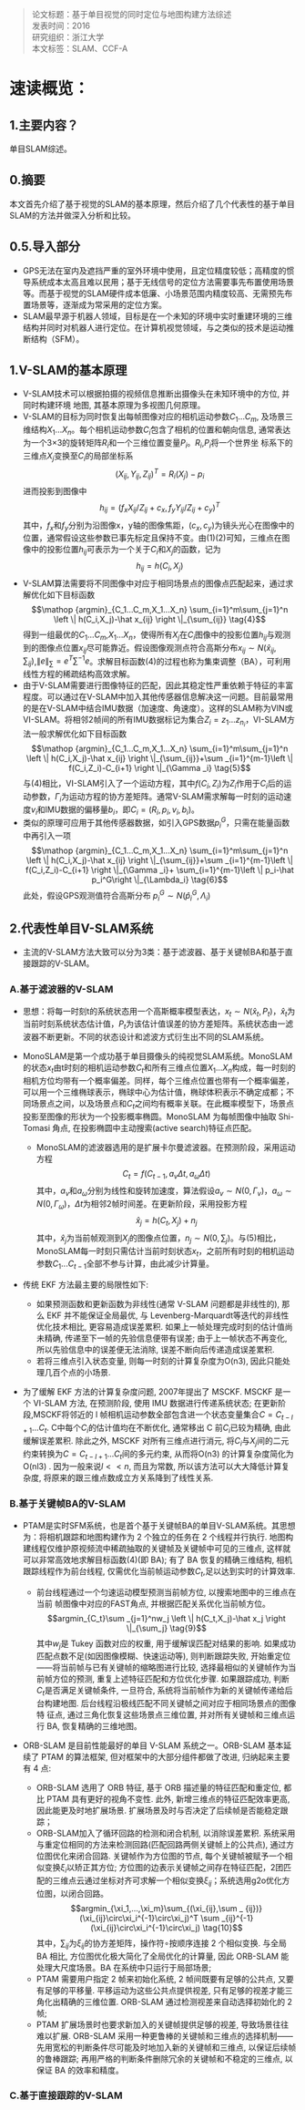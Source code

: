 >论文标题：基于单目视觉的同时定位与地图构建方法综述  
发表时间：2016  
研究组织：浙江大学  
本文标签：SLAM、CCF-A  


# 速读概览：
## 1.主要内容？ 
单目SLAM综述。


## 0.摘要
本文首先介绍了基于视觉的SLAM的基本原理，然后介绍了几个代表性的基于单目SLAM的方法并做深入分析和比较。


## 0.5.导入部分
* GPS无法在室内及遮挡严重的室外环境中使用，且定位精度较低；高精度的惯导系统成本太高且难以民用；基于无线信号的定位方法需要事先布置使用场景等。而基于视觉的SLAM硬件成本低廉、小场景范围内精度较高、无需预先布置场景等，逐渐成为常采用的定位方案。
* SLAM最早源于机器人领域，目标是在一个未知的环境中实时重建环境的三维结构并同时对机器人进行定位。在计算机视觉领域，与之类似的技术是运动推断结构（SFM）。


## 1.V-SLAM的基本原理
* V-SLAM技术可以根据拍摄的视频信息推断出摄像头在未知环境中的方位, 并同时构建环境 地图, 其基本原理为多视图几何原理。
* V-SLAM的目标为同时恢复出每帧图像对应的相机运动参数$C_1...C_m$, 及场景三维结构$X_1...X_n$。每个相机运动参数$C_i$包含了相机的位置和朝向信息, 通常表达为一个3×3的旋转矩阵$R_i$和一个三维位置变量$P_i$。$R_i$,$P_i$将一个世界坐
标系下的三维点$X_j$变换至$C_i$的局部坐标系
$$(X_{ij},Y_{ij},Z_{ij})^T = R_i(X_j)-p_i \tag{1}$$
进而投影到图像中
$$h_{ij} = (f_xX_{ij}/Z_{ij}+c_x,f_yY_{ij}/Z_{ij}+c_y)^T \tag{2}$$
其中，$f_x$和$f_y$分别为沿图像x，y轴的图像焦距，$(c_x,c_y)$为镜头光心在图像中的位置，通常假设这些参数已事先标定且保持不变。由(1)(2)可知，三维点在图像中的投影位置$h_{ij}$可表示为一个关于$C_i$和$X_j$的函数，记为
$$h_{ij} = h(C_i,X_j) \tag{3}$$
* V-SLAM算法需要将不同图像中对应于相同场景点的图像点匹配起来，通过求解优化如下目标函数
$$\mathop {argmin}_{C_1...C_m,X_1...X_n} \sum_{i=1}^m\sum_{j=1}^n \left \| h(C_i,X_j)-\hat x_{ij} \right \|_{\sum_{ij}} \tag{4}$$
得到一组最优的$C_1...C_m$,$X_1...X_n$，使得所有$X_j$在$C_i$图像中的投影位置$h_{ij}$与观测到的图像点位置$x_{ij}$尽可能靠近。假设图像观测点符合高斯分布$x_{ij}\sim N(\hat x_{ij},\sum_{ij})$,$\left \| e \right \|_{\sum} = e^T\sum ^{-1}e$。求解目标函数(4)的过程也称为集束调整（BA），可利用线性方程的稀疏结构高效求解。
* 由于V-SLAM需要进行图像特征的匹配，因此其稳定性严重依赖于特征的丰富程度。可以通过在V-SLAM中加入其他传感器信息解决这一问题。目前最常用的是在V-SLAM中结合IMU数据（加速度、角速度）。这样的SLAM称为VIN或VI-SLAM。将相邻2帧间的所有IMU数据标记为集合$Z_i = {z_1...z_{n_i}}$，VI-SLAM方法一般求解优化如下目标函数
$$\mathop {argmin}_{C_1...C_m,X_1...X_n} \sum_{i=1}^m\sum_{j=1}^n \left \| h(C_i,X_j)-\hat x_{ij} \right \|_{\sum_{ij}}+\sum _{i=1}^{m-1}\left \| f(C_i,Z_i)-C_{i+1} \right \|_{\Gamma _i} \tag{5}$$
与(4)相比，VI-SLAM引入了一个运动方程，其中$f(C_i,Z_i)$为$Z_i$作用于$C_i$后的运动参数，$\Gamma _i$为运动方程的协方差矩阵。通常V-SLAM需求解每一时刻的运动速度$v_i$和IMU数据的偏移量$b_i$，即$C_i = (R_i,p_i,v_i,b_i)$。
* 类似的原理可应用于其他传感器数据，如引入GPS数据$p_i^G$，只需在能量函数中再引入一项
$$\mathop {argmin}_{C_1...C_m,X_1...X_n} \sum_{i=1}^m\sum_{j=1}^n \left \| h(C_i,X_j)-\hat x_{ij} \right \|_{\sum_{ij}}+\sum _{i=1}^{m-1}\left \| f(C_i,Z_i)-C_{i+1} \right \|_{\Gamma _i}+ \sum_{i=1}^{m-1}\left \| p_i-\hat p_i^G\right \|_{\Lambda_i} \tag{6}$$
此处，假设GPS观测值符合高斯分布
$p_i^G \sim N(\hat p_i^G,\Lambda_i)$

## 2.代表性单目V-SLAM系统
* 主流的V-SLAM方法大致可以分为3类：基于滤波器、基于关键帧BA和基于直接跟踪的V-SLAM。
### A.基于滤波器的V-SLAM
* 思想：将每一时刻t的系统状态用一个高斯概率模型表达，$x_t\sim N(\hat x_t ,P_t)$，$\hat x_t$为当前时刻系统状态估计值，$P_t$为该估计值误差的协方差矩阵。系统状态由一滤波器不断更新。不同的状态设计和滤波方式衍生出不同的SLAM系统。
* MonoSLAM是第一个成功基于单目摄像头的纯视觉SLAM系统。MonoSLAM的状态$x_t$由t时刻的相机运动参数$C_t$和所有三维点位置$X_1...X_n$构成，每一时刻的相机方位均带有一个概率偏差。同样，每个三维点位置也带有一个概率偏差，可以用一个三维椭球表示，椭球中心为估计值，椭球体积表示不确定成都；不同场景点之间，以及场景点和$C_t$之间均有概率关联。在此概率模型下，场景点投影至图像的形状为一个投影概率椭圆。MonoSLAM 为每帧图像中抽取 Shi-Tomasi 角点, 在投影椭圆中主动搜索(active search)特征点匹配。
  * MonoSLAM的滤波器选用的是扩展卡尔曼滤波器。在预测阶段，采用运动方程
$$C_t = f(C_{t-1},a_v\Delta t,a_\omega \Delta t) \tag{7}$$
其中，$a_v$和$a_\omega$分别为线性和旋转加速度，算法假设$a_v \sim N(0,\Gamma _v)$，$a_\omega \sim N(0,\Gamma_\omega)$，$\Delta t$为相邻2帧时间差。在更新阶段，采用投影方程
$$\hat x_j = h(C_t,X_j)+n_j \tag{8}$$
其中，$\hat x_j$为当前帧观测到$X_j$的图像点位置，$n_j \sim N(0,\sum_j)$。与(5)相比，MonoSLAM每一时刻只需估计当前时刻状态$x_t$，之前所有时刻的相机运动参数${C_1...C_{t-1}}$全部不参与计算，由此减少计算量。

* 传统 EKF 方法最主要的局限性如下:
  * 如果预测函数和更新函数为非线性(通常 V-SLAM 问题都是非线性的), 那么 EKF 并不能保证全局最优, 与 Levenberg-Marquardt等迭代的非线性优化技术相比, 更容易造成误差累积. 如果上一帧处理完成时刻的估计值尚未精确, 传递至下一帧的先验信息便带有误差; 由于上一帧状态不再变化, 所以先验信息中的误差便无法消除, 误差不断向后传递造成误差累积.
  * 若将三维点引入状态变量, 则每一时刻的计算复杂度为O(n3), 因此只能处理几百个点的小场景.
* 为了缓解 EKF 方法的计算复杂度问题, 2007年提出了 MSCKF. MSCKF 是一个 VI-SLAM 方法, 在预测阶段, 使用 IMU 数据进行传递系统状态; 在更新阶段,MSCKF将邻近的 l 帧相机运动参数全部包含进一个状态变量集合$C={C_{t-l+1}...C_t}$. C中每个$C_i$的估计值均在不断优化, 通常移出 C 前$C_i$已较为精确, 由此缓解误差累积. 除此之外, MSCKF 对所有三维点进行消元, 将$C_i$与$X_j$间的二元约束转换为$C={C_{t-l+1}...C_t}$间的多元约束, 从而将O(n3) 的计算复杂度简化为 O(nl3) . 因为一般来说$l<<n$, 而且为常数, 所以该方法可以大大降低计算复杂度, 将原来的跟三维点数成立方关系降到了线性关系.

### B.基于关键帧BA的V-SLAM
* PTAM是实时SFM系统，也是首个基于关键帧BA的单目V-SLAM系统。其思想为：将相机跟踪和地图构建作为 2 个独立的任务在 2 个线程并行执行. 地图构建线程仅维护原视频流中稀疏抽取的关键帧及关键帧中可见的三维点, 这样就可以非常高效地求解目标函数(4)(即 BA); 有了 BA 恢复的精确三维结构, 相机跟踪线程作为前台线程, 仅需优化当前帧运动参数$C_t$,足以达到实时的计算效率.
  * 前台线程通过一个匀速运动模型预测当前帧方位, 以搜索地图中的三维点在当前 帧图像中对应的FAST角点, 并根据匹配关系优化当前帧方位。
  $$argmin_{C_t}\sum _{j=1}^nw_j \left \| h(C_t,X_j)-\hat x_j \right \|_{\sum_j} \tag{9}$$
  其中$w_j$是 Tukey 函数对应的权重, 用于缓解误匹配对结果的影响. 如果成功匹配点数不足(如因图像模糊、快速运动等), 则判断跟踪失败, 开始重定位——将当前帧与已有关键帧的缩略图进行比较, 选择最相似的关键帧作为当前帧方位的预测, 重复上述特征匹配和方位优化步骤. 如果跟踪成功, 判断$C_t$是否满足关键帧条件, 一旦符合, 系统将当前帧作为新的关键帧传递给后台构建地图. 后台线程沿极线匹配不同关键帧之间对应于相同场景点的图像特 征点, 通过三角化恢复这些场景点三维位置, 并对所有关键帧和三维点运行 BA, 恢复精确的三维地图。

* ORB-SLAM 是目前性能最好的单目 V-SLAM 系统之一。ORB-SLAM 基本延续了 PTAM 的算法框架, 但对框架中的大部分组件都做了改进, 归纳起来主要有 4 点:   
  * ORB-SLAM 选用了 ORB 特征, 基于 ORB 描述量的特征匹配和重定位, 都比 PTAM 具有更好的视角不变性. 此外, 新增三维点的特征匹配效率更高, 因此能更及时地扩展场景. 扩展场景及时与否决定了后续帧是否能稳定跟踪；
  * ORB-SLAM加入了循环回路的检测和闭合机制, 以消除误差累积. 系统采用与重定位相同的方法来检测回路(匹配回路两侧关键帧上的公共点), 通过方位图优化来闭合回路. 关键帧作为方位图的节点, 每个关键帧被赋予一个相似变换$\xi _i$以矫正其方位; 方位图的边表示关键帧之间存在特征匹配，2团匹配的三维点云通过坐标对齐可求解一个相似变换$\xi _{ij}$；系统选用g2o优化方位图，以闭合回路。
$$argmin_{\xi_1,...,\xi_m}\sum_{(\xi_{ij},\sum _ {ij})}(\xi_{ij}\circ\xi_i^{-1}\circ\xi_j)^T \sum _{ij}^{-1}(\xi_{ij}\circ\xi_i^{-1}\circ\xi_j) \tag{10}$$
    其中，$\sum_{ij}$为$\xi_{ij}$的协方差矩阵，操作符$\circ$按顺序连接 2 个相似变换. 与全局 BA 相比, 方位图优化极大简化了全局优化的计算量, 因此 ORB-SLAM 能处理大尺度场景。BA 在系统中只运行于局部场景;
  * PTAM 需要用户指定 2 帧来初始化系统, 2 帧间既要有足够的公共点, 又要有足够的平移量. 平移运动为这些公共点提供视差, 只有足够的视差才能三角化出精确的三维位置. ORB-SLAM 通过检测视差来自动选择初始化的 2 帧;
  * PTAM 扩展场景时也要求新加入的关键帧提供足够的视差, 导致场景往往难以扩展. ORB-SLAM 采用一种更鲁棒的关键帧和三维点的选择机制——先用宽松的判断条件尽可能及时地加入新的关键帧和三维点, 以保证后续帧的鲁棒跟踪; 再用严格的判断条件删除冗余的关键帧和不稳定的三维点, 以保证 BA 的效率和精度。

### C.基于直接跟踪的V-SLAM
